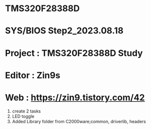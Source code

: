 # TMS320F28388D

# SYS/BIOS Step2_2023.08.18
# Project : TMS320F28388D Study
# Editor : Zin9s
# Web : https://zin9.tistory.com/42

1. create 2 tasks
2. LED toggle
3. Added Library folder from C2000ware;common, driverlib, headers